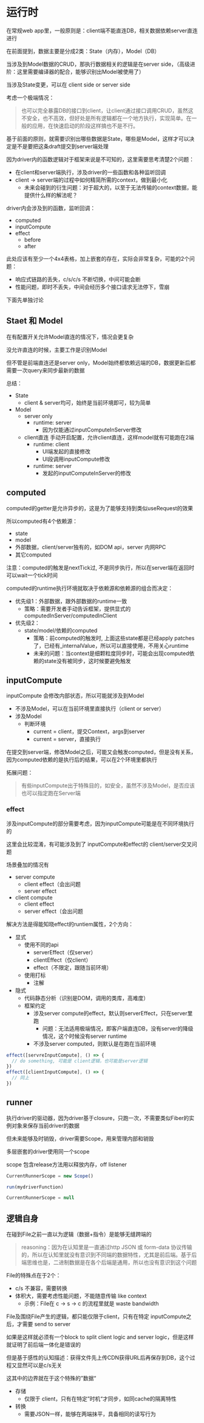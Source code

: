 # 运行时

在常规web app里，一般原则是：client端不能直连DB，相关数据依赖server直连进行

在前面提到，数据主要是分成2类：State（内存），Model（DB）

当涉及到Model数据的CRUD，那执行数据相关的逻辑是在server side，（高级进阶：这里需要编译器的配合，能够识别出Model被使用了）

当涉及State变更，可以在 client side or server side

考虑一个极端情况：

> 也可以完全暴露DB的接口到client，让client通过接口调用CRUD，虽然这不安全，也不高效，但好处是所有逻辑都在一个地方执行，实现简单。在一般的应用，在快速启动的阶段这样搞也不是不行。

基于前面的原则，就需要识别出哪些数据是State，哪些是Model，这样才可以决定是不是要把这条draft提交到server端处理

因为driver内的函数逻辑对于框架来说是不可知的，这里需要思考清楚2个问题：
- 在client和server端执行，涉及driver的一些函数和各种监听回调
- client -> server端的过程中如何精简所需的context，做到最小化
  - 未来会碰到的衍生问题：对于超大的，以至于无法传输的context数据，能提供什么样的解法呢？

driver内会涉及到的函数，监听回调：
- computed
- inputCompute
- effect
  - before
  - after

此处应该有至少一个4x4表格，加上嵌套的存在，实际会非常复杂，可能的2个问题：
- 响应式链路的丢失，c/s/c/s 不断切换，中间可能会断
- 性能问题，即时不丢失，中间会经历多个接口请求无法停下，雪崩

下面先单独讨论

## Staet 和 Model

在有配置开关允许Model直连的情况下，情况会更复杂

没允许直连的时候，主要工作是识别Model

但不管是前端直连还是server only，Model始终都依赖远端的DB，数据更新后都需要一次query来同步最新的数据

总结：

- State
  - client & server均可，始终是当前环境即可，较为简单
- Model
  - server only
    - runtime: server
      - 因为仅能通过inputComputeInServer修改
  - client直连 手动开启配置，允许client直连，这样model就有可能跑在2端
    - runtime: client
      - UI端发起的直接修改
      - UI段调用inputCompute修改
    - runtime: server
      - 发起的inputComputeInServer的修改


## computed

computed的getter是允许异步的，这是为了能够支持到类似useRequest的效果

所以computed有4个依赖源：
- state
- model
- 外部数据，client/server独有的，如DOM api，server 内网RPC
- 其它computed

注意：computed的触发是nextTick过, 不是同步执行，所以在server端在返回时可以wait一个tick时间

computed的runtime执行环境就取决于依赖源和依赖源的组合而决定：

- 优先级1：外部数据，跟外部数据的runtime一致
  - 策略：需要开发者手动告诉框架，提供显式的computedInServer/computedInClient
- 优先级2：
  - state/model/依赖的computed
    - 策略：前computed的触发时, 上面这些state都是已经apply patches了，已经有_internalValue，所以可以直接使用，不用关心runtime
    - 未来的问题：当context是细颗粒度同步时，可能会出现computed依赖的state没有被同步，这时候要避免触发


## inputCompute

inputCompute 会修改内部状态，所以可能就涉及到Model

- 不涉及Model，可以在当前环境里直接执行（client or server）
- 涉及Model
  - 判断环境
    - current = client，提交Context，args到server
    - current = server，直接执行

在提交到server端，修改Model之后，可能又会触发computed，但是没有关系，因为computed依赖的是执行后的结果，可以在2个环境里都执行

拓展问题：
> 有些inputCompute出于特殊目的，如安全，虽然不涉及Model，是否应该也可以指定跑在Server端

### effect

涉及inputCompute的部分需要考虑，因为inputCompute可能是在不同环境执行的

这里会比较混淆，有可能涉及到了 inputCompute和effect的 client/server交叉问题

场景叠加的情况有
- server compute
  - client effect（会出问题
  - server effect
- client compute
  - client effect
  - server effect（会出问题

解决方法是得能知晓effect的runtiem属性，2个方向：
- 显式
  - 使用不同的api
    - serverEffect（仅server）
    - clientEffect（仅client）
    - effect（不限定，跟随当前环境）
  - 使用打标
    - 注解
- 隐式
  - 代码静态分析（识别是DOM，调用的类库，高难度）
  - 框架约定
    - 涉及server compute的effect，默认则serverEffect，只在server里跑
      - 问题：无法适用极端情况，即客户端直连DB，没有server的降级情况，这个时候没有server runtime
    - 不涉及server computed，则默认是在跑在当前环境


```javascript
effect([servreInputCompute], () => {
  // do something, 可能是 client逻辑，也可能是server逻辑
})
effect([clientInputCompute], () => {
  // 同上
})
```

## runner

执行driver的驱动器，因为driver基于closure，只跑一次，不需要类似Fiber的实例对象来保存当前driver的数据

但未来能够及时销毁，driver需要Scope，用来管理内部和销毁

多层嵌套的driver使用同一个scope

scope 包含release方法用以释放内存，off listener

```javascript
CurrentRunnerScope = new Scope()

run(mydriverFunction)

CurrentRunnerScope = null
```

## 逻辑自身

在碰到File之前一直以为逻辑（数据+指令）是能够无缝跨端的

> reasoning：因为在认知里是一直通过http JSON 或 form-data 协议传输的，所以在认知里就没有意识到不同端的数据特性，尤其是前后端。基于后端思维也是，二进制数据是在各个后端是通用，所以也没有意识到这个问题

File的特殊点在于2个：
- c/s 不兼容，需要转换
- 体积大，需要考虑性能问题，不能随意传输 like context 
  - 示例：File在 c -> s -> c 的流程里就是 waste bandwidth

File及围绕File产生的逻辑，都只能仅限于client，只有在特定 inputCompute之后，才需要 send to server

如果是这样就必须有一个block to split client logic and server logic，但是这样就证明了前后端一体化是错误的

但是基于感性的认知描述：获得文件先上传CDN获得URL后再保存到DB，这个过程又显然可以是c/s无关

这其中的边界就在于这个特殊的”数据“
- 存储
  - 仅限于 client，只有在特定”时机“才同步，如同cache的隔离特性
- 转换
  - 需要JSON一样，能够在两端抹平，具备相同的读写行为


